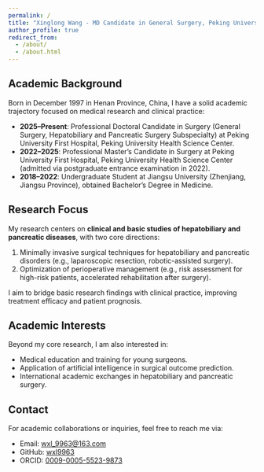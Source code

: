 ```yaml
---
permalink: /
title: "Xinglong Wang - MD Candidate in General Surgery, Peking University | Academic Homepage"
author_profile: true
redirect_from: 
  - /about/
  - /about.html
---
```


## Academic Background
Born in December 1997 in Henan Province, China, I have a solid academic trajectory focused on medical research and clinical practice:
- **2025–Present**: Professional Doctoral Candidate in Surgery (General Surgery, Hepatobiliary and Pancreatic Surgery Subspecialty) at Peking University First Hospital, Peking University Health Science Center.
- **2022–2025**: Professional Master’s Candidate in Surgery at Peking University First Hospital, Peking University Health Science Center (admitted via postgraduate entrance examination in 2022).
- **2018–2022**: Undergraduate Student at Jiangsu University (Zhenjiang, Jiangsu Province), obtained Bachelor’s Degree in Medicine.


## Research Focus
My research centers on **clinical and basic studies of hepatobiliary and pancreatic diseases**, with two core directions:
1. Minimally invasive surgical techniques for hepatobiliary and pancreatic disorders (e.g., laparoscopic resection, robotic-assisted surgery).
2. Optimization of perioperative management (e.g., risk assessment for high-risk patients, accelerated rehabilitation after surgery).

I aim to bridge basic research findings with clinical practice, improving treatment efficacy and patient prognosis.


## Academic Interests
Beyond my core research, I am also interested in:
- Medical education and training for young surgeons.
- Application of artificial intelligence in surgical outcome prediction.
- International academic exchanges in hepatobiliary and pancreatic surgery.


## Contact
For academic collaborations or inquiries, feel free to reach me via:
- Email: [wxl_9963@163.com](mailto:wxl_9963@163.com)
- GitHub: [wxl9963](https://github.com/wxl9963.github.io)
- ORCID: [0009-0005-5523-9873](https://orcid.org/0009-0005-5523-9873)

















